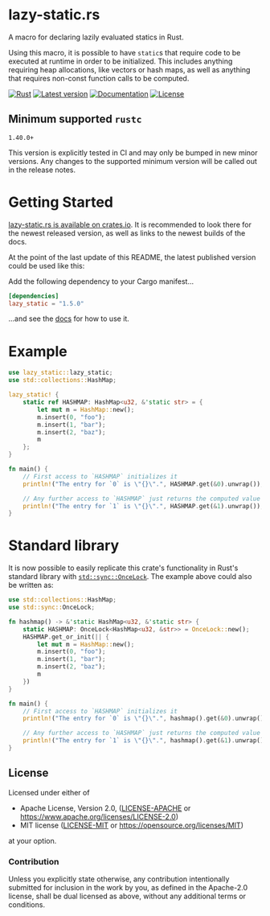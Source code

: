 lazy-static.rs
==============

A macro for declaring lazily evaluated statics in Rust.

Using this macro, it is possible to have `static`s that require code to be
executed at runtime in order to be initialized.
This includes anything requiring heap allocations, like vectors or hash maps,
as well as anything that requires non-const function calls to be computed.

[![Rust](https://github.com/rust-lang-nursery/lazy-static.rs/actions/workflows/rust.yml/badge.svg)](https://github.com/rust-lang-nursery/lazy-static.rs/actions/workflows/rust.yml)
[![Latest version](https://img.shields.io/crates/v/lazy_static.svg)](https://crates.io/crates/lazy_static)
[![Documentation](https://docs.rs/lazy_static/badge.svg)](https://docs.rs/lazy_static)
[![License](https://img.shields.io/crates/l/lazy_static.svg)](https://github.com/rust-lang-nursery/lazy-static.rs#license)

## Minimum supported `rustc`

`1.40.0+`

This version is explicitly tested in CI and may only be bumped in new minor versions. Any changes to the supported minimum version will be called out in the release notes.


# Getting Started

[lazy-static.rs is available on crates.io](https://crates.io/crates/lazy_static).
It is recommended to look there for the newest released version, as well as links to the newest builds of the docs.

At the point of the last update of this README, the latest published version could be used like this:

Add the following dependency to your Cargo manifest...

```toml
[dependencies]
lazy_static = "1.5.0"
```

...and see the [docs](https://docs.rs/lazy_static) for how to use it.

# Example

```rust
use lazy_static::lazy_static;
use std::collections::HashMap;

lazy_static! {
    static ref HASHMAP: HashMap<u32, &'static str> = {
        let mut m = HashMap::new();
        m.insert(0, "foo");
        m.insert(1, "bar");
        m.insert(2, "baz");
        m
    };
}

fn main() {
    // First access to `HASHMAP` initializes it
    println!("The entry for `0` is \"{}\".", HASHMAP.get(&0).unwrap());

    // Any further access to `HASHMAP` just returns the computed value
    println!("The entry for `1` is \"{}\".", HASHMAP.get(&1).unwrap());
}
```

# Standard library

It is now possible to easily replicate this crate's functionality in Rust's standard library with [`std::sync::OnceLock`](https://doc.rust-lang.org/std/sync/struct.OnceLock.html). The example above could also be written as:

```rust
use std::collections::HashMap;
use std::sync::OnceLock;

fn hashmap() -> &'static HashMap<u32, &'static str> {
    static HASHMAP: OnceLock<HashMap<u32, &str>> = OnceLock::new();
    HASHMAP.get_or_init(|| {
        let mut m = HashMap::new();
        m.insert(0, "foo");
        m.insert(1, "bar");
        m.insert(2, "baz");
        m
    })
}

fn main() {
    // First access to `HASHMAP` initializes it
    println!("The entry for `0` is \"{}\".", hashmap().get(&0).unwrap());

    // Any further access to `HASHMAP` just returns the computed value
    println!("The entry for `1` is \"{}\".", hashmap().get(&1).unwrap());
}
```

## License

Licensed under either of

 * Apache License, Version 2.0, ([LICENSE-APACHE](LICENSE-APACHE) or https://www.apache.org/licenses/LICENSE-2.0)
 * MIT license ([LICENSE-MIT](LICENSE-MIT) or https://opensource.org/licenses/MIT)

at your option.

### Contribution

Unless you explicitly state otherwise, any contribution intentionally submitted
for inclusion in the work by you, as defined in the Apache-2.0 license, shall be dual licensed as above, without any
additional terms or conditions.
